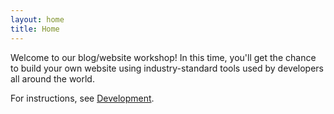 ```yaml
---
layout: home
title: Home
---
```


Welcome to our blog/website workshop! In this time, you'll get the chance to
build your own website using industry-standard tools used by developers all
around the world.

For instructions, see [Development](/development).
